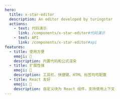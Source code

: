 ```yaml
---
hero:
  title: x-star-editor
  description: An editor developed by turingstar
  actions:
    - text: 代码演示
      link: /components/x-star-editor#代码演示
    - text: API
      link: /components/x-star-editor#api
features:
  - title: 使用方便
    emoji: 💎
    description: 内置代码和公式渲染
  - title: 扩展性强
    emoji: 🌈
    description: 工具栏、快捷键、HTML 标签均可配置
  - title: React 友好
    emoji: 🚀
    description: 自定义块为 React 组件，支持使用上下文
---
```


